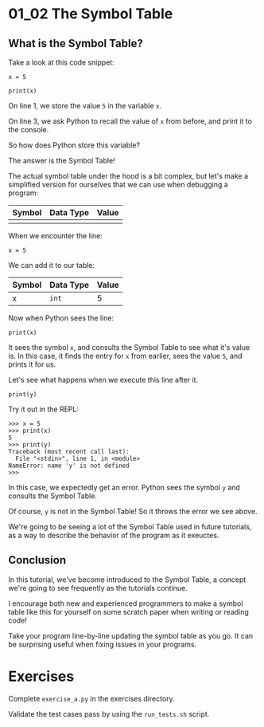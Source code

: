 # 01_02 The Symbol Table

## What is the Symbol Table?

Take a look at this code snippet:

```python3
x = 5

print(x)
```

On line 1, we store the value `5` in the variable `x`.

On line 3, we ask Python to recall the value of `x` from before, and print it to the console.

So how does Python store this variable?

The answer is the Symbol Table!

The actual symbol table under the hood is a bit complex, but let's make a simplified version for ourselves that we can use when debugging a program:

| Symbol | Data Type | Value |
| --- | --- | --- |
| | |


When we encounter the line:

```python3
x = 5
```

We can add it to our table:

| Symbol | Data Type | Value |
| --- | --- | --- |
| x | `int` | 5 |

Now when Python sees the line:

```python3
print(x)
```

It sees the symbol `x`, and consults the Symbol Table to see what it's value is. In this case, it finds the entry for `x` from earlier, sees the value `5`, and prints it for us.

Let's see what happens when we execute this line after it.

```python3
print(y)
```

Try it out in the REPL:

```python3
>>> x = 5
>>> print(x)
5
>>> print(y)
Traceback (most recent call last):
  File "<stdin>", line 1, in <module>
NameError: name 'y' is not defined
>>> 
```

In this case, we expectedly get an error. Python sees the symbol `y` and consults the Symbol Table.

Of course, `y` is not in the Symbol Table! So it throws the error we see above.

We're going to be seeing a lot of the Symbol Table used in future tutorials, as a way to describe the behavior of the program as it exeuctes.

## Conclusion

In this tutorial, we've become introduced to the Symbol Table, a concept we're going to see frequently as the tutorials continue.

I encourage both new and experienced programmers to make a symbol table like this for yourself on some scratch paper when writing or reading code!

Take your program line-by-line updating the symbol table as you go. It can be surprising useful when fixing issues in your programs.

# Exercises

Complete `exercise_a.py` in the exercises directory.

Validate the test cases pass by using the `run_tests.sh` script.
